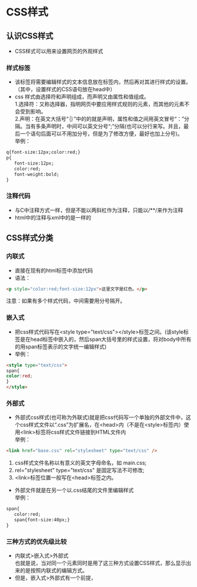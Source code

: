 # CSS样式

## 认识CSS样式
* CSS样式可以用来设置网页的外观样式

### 样式标签
* 该标签将需要编辑样式的文本信息放在标签内，然后再对其进行样式的设置。（其中，设置样式的CSS语句放在head中）
* css 样式由选择符和声明组成，而声明又由属性和值组成。  
1.选择符：又称选择器，指明网页中要应用样式规则的元素，而其他的元素不会受到影响。  
2.声明：在英文大括号“｛｝”中的的就是声明，属性和值之间用英文冒号“：”分隔。当有多条声明时，中间可以英文分号“;”分隔(也可以分行来写。并且，最后一个语句后面可以不用加分号，但是为了修改方便，最好也加上分号)。  
举例：
```html
q{font-size:12px;color:red;}
p{
   font-size:12px;
   color:red;
   font-weight:bold;
}
```

### 注释代码
* 与C中注释方式一样，但是不能以两斜杠作为注释，只能以/**/来作为注释
* html中的注释与xml中的是一样的





## CSS样式分类

### 内联式
* 直接在现有的html标签中添加代码
* 语法：
```html
<p style="color:red;font-size:12px">这里文字是红色。</p>
```
注意：如果有多个样式代码，中间需要用分号隔开。

### 嵌入式
* 把css样式代码写在&#60;style type="text/css"&#62;&#60;/style&#62;标签之间。(该style标签是在head标签中嵌入的，然后span大括号里的样式设置，将对body中所有的用span标签表示的文字统一编辑样式)
* 举例：
```html
<style type="text/css">
span{
color:red;
}
</style>
```

### 外部式
* 外部式css样式(也可称为外联式)就是把css代码写一个单独的外部文件中，这个css样式文件以“.css”为扩展名，在&#60;head&#62;内（不是在&#60;style&#62;标签内）使用&#60;link&#62;标签将css样式文件链接到HTML文件内  
举例：
```html
<link href="base.css" rel="stylesheet" type="text/css" />
```
1. css样式文件名称以有意义的英文字母命名，如 main.css;
2. rel="stylesheet" type="text/css" 是固定写法不可修改;
3. &#60;link&#62;标签位置一般写在&#60;head&#62;标签之内。
* 外部文件就是在另一个以.css结尾的文件里编辑样式  
举例：
```html
span{
   color:red;
   span{font-size:40px;}
}
```

### 三种方式的优先级比较
* 内联式>嵌入式>外部式  
也就是说，当对同一个元素同时是用了这三种方式设置CSS样式，那么显示出来的是按照内联式的编辑方式。
* 但是，嵌入式>外部式有一个前提，